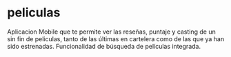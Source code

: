 # peliculas

Aplicacion Mobile que te permite ver las reseñas, puntaje y casting de un sin fin de peliculas, tanto de las últimas en cartelera como de las que ya han sido estrenadas. Funcionalidad de búsqueda de películas integrada.

